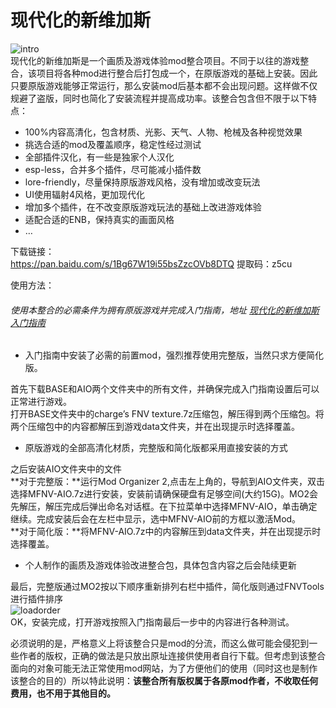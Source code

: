 <h1 class="code-line" data-line-start=0 data-line-end=1 ><a id="_0"></a>现代化的新维加斯</h1>
<p class="has-line-data" data-line-start="1" data-line-end="3"><img src="https://raw.githubusercontent.com/feelbetterhua/modernizedNV/master/intro.jpg" alt="intro" title="intro"><br>
现代化的新维加斯是一个画质及游戏体验mod整合项目。不同于以往的游戏整合，该项目将各种mod进行整合后打包成一个，在原版游戏的基础上安装。因此只要原版游戏能够正常运行，那么安装mod后基本都不会出现问题。这样做不仅规避了盗版，同时也简化了安装流程并提高成功率。该整合包含但不限于以下特点：</p>
<ul>
<li class="has-line-data" data-line-start="3" data-line-end="4">100%内容高清化，包含材质、光影、天气、人物、枪械及各种视觉效果</li>
<li class="has-line-data" data-line-start="4" data-line-end="5">挑选合适的mod及覆盖顺序，稳定性经过测试</li>
<li class="has-line-data" data-line-start="5" data-line-end="6">全部插件汉化，有一些是独家个人汉化</li>
<li class="has-line-data" data-line-start="6" data-line-end="7">esp-less，合并多个插件，尽可能减小插件数</li>
<li class="has-line-data" data-line-start="7" data-line-end="8">lore-friendly，尽量保持原版游戏风格，没有增加或改变玩法</li>
<li class="has-line-data" data-line-start="8" data-line-end="9">UI使用辐射4风格，更加现代化</li>
<li class="has-line-data" data-line-start="9" data-line-end="10">增加多个插件，在不改变原版游戏玩法的基础上改进游戏体验</li>
<li class="has-line-data" data-line-start="10" data-line-end="11">适配合适的ENB，保持真实的画面风格</li>
<li class="has-line-data" data-line-start="11" data-line-end="13">…</li>
</ul>
<p class="has-line-data" data-line-start="13" data-line-end="15">下载链接：<br>
<a href="https://pan.baidu.com/s/1Bg67W19i55bsZzcOVb8DTQ">https://pan.baidu.com/s/1Bg67W19i55bsZzcOVb8DTQ</a> 提取码：z5cu</p>
<p class="has-line-data" data-line-start="16" data-line-end="17">使用方法：</p>
<h6 class="code-line" data-line-start=17 data-line-end=18 ><a id="_httpsgithubcomfeelbetterhuanvguideline_cn__17"></a>使用本整合的必需条件为拥有原版游戏并完成入门指南，地址 <a href="https://github.com/feelbetterhua/nvguideline_cn" title="现代化的新维加斯入门指南">现代化的新维加斯入门指南</a></h6>
<ul>
<li class="has-line-data" data-line-start="18" data-line-end="20">入门指南中安装了必需的前置mod，强烈推荐使用完整版，当然只求方便简化版。</li>
</ul>
<p class="has-line-data" data-line-start="20" data-line-end="22">首先下载BASE和AIO两个文件夹中的所有文件，并确保完成入门指南设置后可以正常进行游戏。<br>
打开BASE文件夹中的charge’s FNV texture.7z压缩包，解压得到两个压缩包。将两个压缩包中的内容都解压到游戏data文件夹，并在出现提示时选择覆盖。</p>
<ul>
<li class="has-line-data" data-line-start="22" data-line-end="24">原版游戏的全部高清化材质，完整版和简化版都采用直接安装的方式</li>
</ul>
<p class="has-line-data" data-line-start="24" data-line-end="27">之后安装AIO文件夹中的文件<br>
**对于完整版：**运行Mod Organizer 2,点击左上角的，导航到AIO文件夹，双击选择MFNV-AIO.7z进行安装，安装前请确保硬盘有足够空间(大约15G)。MO2会先解压，解压完成后弹出命名对话框。在下拉菜单中选择MFNV-AIO，单击确定继续。完成安装后会在左栏中显示，选中MFNV-AIO前的方框以激活Mod。<br>
**对于简化版：**将MFNV-AIO.7z中的内容解压到data文件夹，并在出现提示时选择覆盖。</p>
<ul>
<li class="has-line-data" data-line-start="27" data-line-end="29">个人制作的画质及游戏体验改进整合包，具体包含内容之后会陆续更新</li>
</ul>
<p class="has-line-data" data-line-start="29" data-line-end="32">最后，完整版通过MO2按以下顺序重新排列右栏中插件，简化版则通过FNVTools进行插件排序<br>
<img src="https://raw.githubusercontent.com/feelbetterhua/modernizedNV/master/loadorder.PNG" alt="loadorder" title="loadorder"><br>
OK，安装完成，打开游戏按照入门指南最后一步中的内容进行各种测试。</p>
<p class="has-line-data" data-line-start="33" data-line-end="34">必须说明的是，严格意义上将该整合只是mod的分流，而这么做可能会侵犯到一些作者的版权，正确的做法是只放出原址连接供使用者自行下载。但考虑到该整合面向的对象可能无法正常使用mod网站，为了方便他们的使用（同时这也是制作该整合的目的）所以特此说明：<strong>该整合所有版权属于各原mod作者，不收取任何费用，也不用于其他目的。</strong></p>
